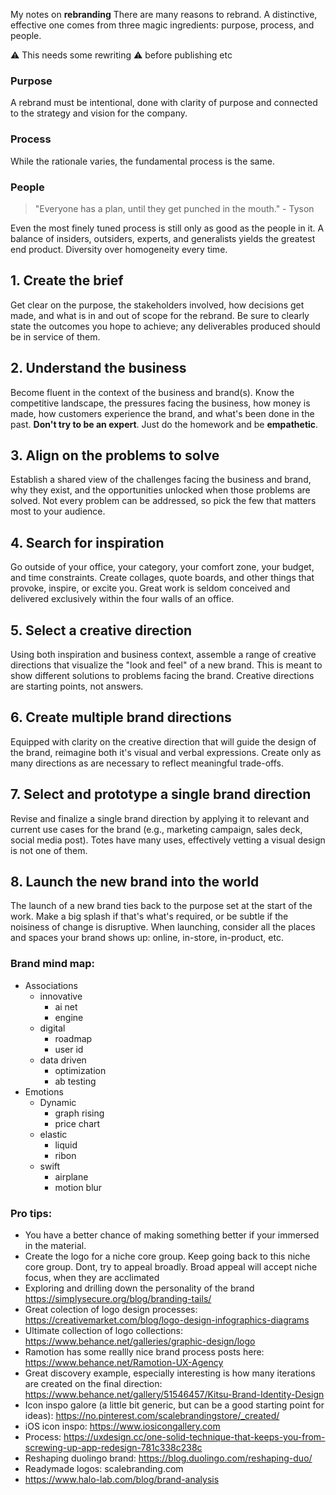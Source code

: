My notes on **rebranding** <!--more--> There are many reasons to rebrand. A distinctive, effective one
comes from three magic ingredients: purpose, process, and people.

⚠️️ This needs some rewriting ⚠️️ before publishing etc

### Purpose
A rebrand must be intentional, done with clarity of purpose
and connected to the strategy and vision for the company.

### Process
While the rationale varies, the fundamental process is the same.

### People
> "Everyone has a plan, until they get punched in the mouth." - Tyson

Even the most finely tuned process is still only as good as the people
in it. A balance of insiders, outsiders, experts, and generalists yields
the greatest end product. Diversity over homogeneity every time.

## 1. Create the brief
Get clear on the purpose, the stakeholders involved, how decisions get made, and what is in and out of scope for the rebrand. Be sure to clearly state the outcomes you hope to achieve; any deliverables produced should be in service of them.

## 2. Understand the business
Become fluent in the context of the business and brand(s). Know the competitive landscape, the pressures facing the business, how money is made, how customers experience the brand, and what's been done in the past. **Don't try to be an expert**. Just do the homework and be **empathetic**.

## 3. Align on the problems to solve
Establish a shared view of the challenges facing the business and brand, why they exist, and the opportunities unlocked when those problems are solved. Not every problem can be addressed, so pick the few that matters most to your audience.

## 4. Search for inspiration
Go outside of your office, your category, your comfort zone, your budget, and time constraints. Create collages, quote boards, and other things that provoke, inspire, or excite you. Great work is seldom conceived and delivered exclusively within the four walls of an office.

## 5. Select a creative direction
Using both inspiration and business context, assemble a range of creative directions that visualize the "look and feel" of a new brand. This is meant to show different solutions to problems facing the brand. Creative directions are starting points, not answers.

## 6. Create multiple brand directions
Equipped with clarity on the creative direction that will guide the design of the brand, reimagine both it's visual and verbal expressions. Create only as many directions as are necessary to reflect meaningful trade-offs.

## 7. Select and prototype a single brand direction
Revise and finalize a single brand direction by applying it to relevant and current use cases for the brand (e.g., marketing campaign, sales deck, social media post). Totes have many uses, effectively vetting a visual design is not one of them.

## 8. Launch the new brand into the world
The launch of a new brand ties back to the purpose set at the start of the work. Make a big splash if that's what's required, or be subtle if the noisiness of change is disruptive. When launching, consider all the places and spaces your brand shows up: online, in-store, in-product, etc.


### Brand mind map:
- Associations
	- innovative
		- ai net
		- engine
	- digital
		- roadmap
		- user id
	- data driven
		- optimization
		- ab testing
- Emotions
	- Dynamic
		- graph rising
		- price chart
	- elastic
		- liquid
		- ribon
	- swift
		- airplane
		- motion blur

### Pro tips:
- You have a better chance of making something better if your immersed in the material.
- Create the logo for a niche core group. Keep going back to this niche core group. Dont, try to appeal broadly. Broad appeal will accept niche focus, when they are acclimated
- Exploring and drilling down the personality of the brand https://simplysecure.org/blog/branding-tails/
- Great colection of logo design processes: https://creativemarket.com/blog/logo-design-infographics-diagrams
- Ultimate collection of logo collections: https://www.behance.net/galleries/graphic-design/logo
- Ramotion has some reallly nice brand process posts here: https://www.behance.net/Ramotion-UX-Agency
- Great discovery example, especially interesting is how many iterations are created on the final direction: https://www.behance.net/gallery/51546457/Kitsu-Brand-Identity-Design
- Icon inspo galore (a little bit generic, but can be a good starting point for ideas): https://no.pinterest.com/scalebrandingstore/_created/
- iOS icon inspo: https://www.iosicongallery.com
- Process: https://uxdesign.cc/one-solid-technique-that-keeps-you-from-screwing-up-app-redesign-781c338c238c
- Reshaping duolingo brand: https://blog.duolingo.com/reshaping-duo/
- Readymade logos: scalebranding.com
- https://www.halo-lab.com/blog/brand-analysis
